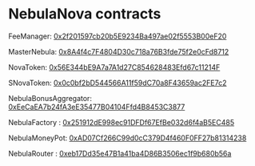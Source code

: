 # NebulaNova contracts 


FeeManager: [0x2f201597cb20b5E9234Ba497ae02f5553B00eF20 ](https://bscscan.com/address/0x2f201597cb20b5E9234Ba497ae02f5553B00eF20#contracts)

MasterNebula: [0x8A4f4c7F4804D30c718a76B3fde75f2e0cFd8712](https://bscscan.com/address/0x8A4f4c7F4804D30c718a76B3fde75f2e0cFd8712#code)

NovaToken: [0x56E344bE9A7a7A1d27C854628483Efd67c11214F ](https://bscscan.com/address/0x56E344bE9A7a7A1d27C854628483Efd67c11214F#contracts)

SNovaToken: [0x0c0bf2bD544566A11f59dC70a8F43659ac2FE7c2 ](https://bscscan.com/address/0x0c0bf2bD544566A11f59dC70a8F43659ac2FE7c2#contracts)

NebulaBonusAggregator: [0xEeCaEA7b24fA3eE35477B04104Ffd4B8453C3877 ](https://bscscan.com/address/0xEeCaEA7b24fA3eE35477B04104Ffd4B8453C3877#contracts3)

NebulaFactory : [0x251912dE998ec91DFDf67EfBe032d6f4aB5EC485 ](https://bscscan.com/address/0x251912dE998ec91DFDf67EfBe032d6f4aB5EC485#contracts)

NebulaMoneyPot: [0xAD07Cf266C99d0cC379D4f460F0FF27b81314238 ](https://bscscan.com/address/0xAD07Cf266C99d0cC379D4f460F0FF27b81314238#contracts)

NebulaRouter : [0xeb17Dd35e47B1a41ba4D86B3506ec1f9b680b56a ](https://bscscan.com/address/0xeb17Dd35e47B1a41ba4D86B3506ec1f9b680b56a#contracts)
